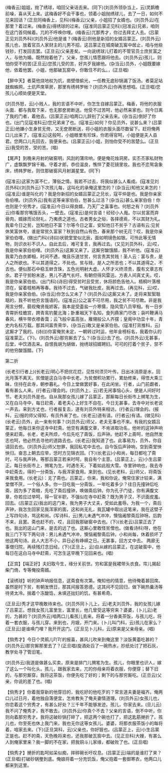 <!-- { "loadSidebar": true } -->
(梅香云)姐姐，抛了绣球，咱回父亲话去来。(同下)(刘员外领杂当上，云)灵鹊檐前噪，喜从天上来。这梅香好不会干事也，领着小姐抛绣球儿，去了一日，如何不见来回话？(正旦同梅香上，见科)(梅香云)父亲，小姐招了女婿也。(刘员外云)在那里？着过来。(梅香云)得绣球的过来。(寇准同吕蒙正见科)(冠准云)兄弟，咱则在这门首伺候着。兀的不呼唤你哩。(梅香云)兀那秀才，你过去拜丈人去。(吕蒙正见刘员外科)(刘员外云)他是谁？(梅香云)则他是新招的女婿吕蒙正。(刘员外云)孩儿也，放着官员人家财主的儿男不招，这吕蒙正在城南破瓦窖中居止，咱与他些钱钞，打发回去罢。(正旦云)父亲差矣。一向说绣球儿打着的不管官员士庶贫富之人，与他为婚。既然抛着他了，父亲，您孩儿情愿跟将他去。(刘员外云)孩儿，则怕你受不的苦(正旦云)您孩儿受的苦，好共歹我嫁他。(杂当云)员外，小姐既要嫁他，依着他罢。小姐，他那破瓦窑中，你敢住不的么。，(正旦唱)

【醉中天】者莫他烧地权为炕，凿壁借偷光，一任教无底砂锅漏了饭汤。者莫足站就蜘蛛网，土炕芦席草房，那里有绣帏罗帐？(刘员外云)你再思想咱。(正旦唱)您孩儿心顺处便是天堂。

(刘员外怒，云)小贱人，我的言语不中听，你怎生自嫁吕蒙正。梅香，将他的衣服头面．都与我取下来，也无那奁房断送。他受不过苦呵，他必然来家也。则今日离了我的门者，着他去。(吕蒙正云)咱两口儿辞别了父亲去来。(杂当云)倒好了你也。(出门见寇准科云)您兄弟来了也。(寇准云)如何？你见员外，说甚么来？(吕蒙正云)他嫌小生身贫无倚，又无奁房断送，将小姐的衣服头面尽数留下。赶将俺两口儿出来了。(寇准云)这般呵，小姐眼里有珍珠，你若得官呵，小姐便是夫人县君。您两口儿先回去，我便来也。(吕蒙正云)小姐，则怕你受不的苦楚么。(正旦云)我受的苦，受的苦。(唱)

【尾声】到晚来月射的破窑明，风刮的蒲帘响，便是俺花烛洞房。实丕丕家私财物广，虚飘飘罗锦千箱。守着才郎，恭俭温良，憔悴了菱花镜里妆。我也不恋鸳衾象床，绣帏罗帐，则住那破窑风月射漏星堂。(同下)

(寇准云)这家为富不仁，薄俗之情。我若不过去，将我似甚么人看成。(寇准见刘员外科)(刘员外云)下次孩儿每，这叫化的承俺这里怎的？(杂当云)知他又来怎的！(寇准云)谁是叫化的？我是你新招的女婿吕蒙正之兄长，寇平仲是也。我是你亲家伯伯哩。(刘员外云)我有这等亲家伯伯，愁甚么过活？(杂当云)甚么亲家伯伯！你也则是个穷秀才，(寇准云)今日以得良婿，乃天厂之喜事也。何怒之有？(刘员外云)你看那穷嘴饿舌头，一壁去。(寇准云)是何言语！硁硁小人哉。尔以贫富而弃骨肉，婿嫁而论财礼，乃夷虏之道也。古者男女之俗，各择德焉，不以其财为礼。我辈今日之贫，岂知他日不富？尔等今日之富，安知他日不贫乎？古语有云:见贫休笑富休夸，谁是常贫久富家？秋到自然山有色，春来那个树无花？哎，我是你亲家伯伯哩。(做出门科)(诗曰)状貌堂堂似北辰，面如明镜色如银。可怜此等无情物，则识衣衫不识人。自此去后，难可复言，我再过去。(又见刘员外科，云)哎，我是你亲家伯伯哩。(刘员外云)这厮又来了。这厮穷酸饿醋，我不听他。(寇准云)我辈乃白衣卿相，时间不遇，俺且乐道甘贫，何言责其贫贱！圣人云：富与贵，是人之所欲也。不以其道得之，不处也。贫与贱，是人之所恶也；不以其道得之，不去也。便似那石中稳玉蚌含珠，五色光明射大虚。人怀才义终须贵，腹有文章志有余。君子守贫盼未遂，男儿不遇气长吁。有朝但得风雷迅，方表人间真丈夫。哎，我是你亲家伯伯。(出门科)(诗旧)得受贫时且受贫，休将颜色告他人。梧桐叶落根须在，留着枝梢再等春。我待不过去，气破我肚皮，我再过去。(再见科，云)哎，我是你亲家伯伯。(杂当云)你怎么又未了？(刘员外云)这厮又未了。走将来絮絮聒聒的，我不听他穷言饿语的。(寇准云)公之富不可尽用，我之贫不可尽欺。非是我用言分劈，藐视俺贤哉娇客。我本是受齑盐一介寒儒，隐风雪八员宰相。有一日步青霄折桂蟾宫，跨青鸾钓鳌北海；卧重裀天下名知，食列鼎家门尽改；袅吟鞭满马春风，横牛带衣襟香霭；云飞般伞盖高张，雁翎般公人齐摆；皇阁中功显十年，青史内名标万载。那其间富贵荣华，(杂当云)敢又是亲家伯伯。(寇准打背推科，云)这厮才了我的。(诗曰)你富俺贫未定，一朝转过时运，他年金榜标名，我着你认的寇准蒙正。(下)。(刘员外云)那穷厮去了么？(杂当云)去了也。(刘员外云)无甚事，后堂，中饮酒去来。自恨我胡为胡做，抛绣球招婿聘妇。可可的打着个贫子，禁不的他穷酸饿醋。(下)


第二折

(长老引行者上)(长老云)明心不把优花捻，见性何须贝叶传。日出冰消原是水，回光月落不离天。贫僧是这白马寺中长老。为贫僧积功累行，累劫修来，得悟大乘三昧，住持在此寺，朝参暮礼。今日上堂做罢好事，在此闲坐。行者，山门前觑者，看有甚么人来。(行者云)理会的。(刘员外上，云)若无闲事恼心头，便是人间好时节。老夫刘员外是也。自从我那女孩儿嫁了吕蒙正，那厮每日长街市上搠笔为生，又在白马寺中，每日赶斋，着老夫心上好生不自在。今日无甚事，去寺中对长老说一声去。来到方丈也，行者报复去，道有刘员外特来相访。(行者云)理会的。(报科，云)报的师父得知，有员外来了也。(长老云)道有请。(行者云)有请。(做见科)(长老云)员外，此一来有何事？(刘员外云)师父，老夫无事也不来。有我的女婿吕蒙正，他每日来你这寺中赶斋。他空有满腹文章，不肯进取功名，他听的这钟声响便来赶斋。长老，老夫所烦，今后先吃了斋饭，后声钟。他赶不上斋呵，他自然发志也呵，他必然去寻他的道路去也。(长老云)我知道了也。此事易为，员外，你自请回去也。(刘员外云)师父恕罪，我回私宅中去也。自今饭后声钟响，空到斋堂怏怏归。奋志上朝去应举，恁时方见锦衣回。(下)(长老云)小和尚，每日都吃了斋时，可与我声钟。等那吕蒙正若来时呵，我自有个主意。(吕蒙正上，云)小生吕蒙正。每日长街市上，搠笔为生。时遇冬天，下着如此般大雪。寺里钟响也，我去寺中赶斋去，得的一分斋饭，与我浑家食用。来到也。(见长老科，云)师父，将斋饭来我食用。(长老云)：无了斋也。吕蒙正，你来，我和你说，俺常住家计较来，满堂僧不厌，一个俗人多。你一日吃我一分斋饭，一年吃着多少？往日先撞钟后吃斋，因为多了斋粮，先吃了斋后撞钟，唤做斋后钟。你为孔子门徒，你有满腹文章，你若应过举呵，得一官半职，不强似在寺中赶斋？既为男子汉，不识面皮羞。回去。(吕蒙正云)我出的这门来，我为男子大丈夫，受如此羞辱。为我一个，斋后声钟，我怎生回家见我浑家的面，这和尚无礼，我瓦罐中取出这笔来，我在这壁子上写四句诗，骂这和尚。(写诗科，云)男儿未遇气冲冲，懊恼阇黎斋后钟呀。后韵不来，且罢。斋也赶不的，哎，且回我那破窑中去也。(下)(长老云)吕蒙正去了也。我出的这山门来，是去的远了也。这厮心里敢怪贫僧也。(做看诗科)呀，他在我三门下写下两句诗：男儿未遇气冲冲，懊恼阇黎斋后钟。小和尚每，休着损坏了他这两句诗。此人大志不小，异日必有峥嵘之日。无甚事，回方丈中去。
两廊无事僧归院，再续残灯念旧经。(下)(正旦上，云)自从嫁的吕蒙正，在这破窑中，他每日在这白马寺中赶斋，可怎生这早晚下见回来也。(唱)

【正宫】【端正好】夫妇取今生，缘分关前世。穷和富是我裙带头衣食。帘儿揭起柴门倚，专等俺投斋婿。

【滚绣球】听的钟声响报信息，这斋食有次第。俺知他的情意，他待俺着甚回席。虽然是时下贫，有朝发愤日，那其间报答恩德。这其间不见回归，做下碗热羹汤等待贤太冷。揣着个冻酸馅，未填还拙妇的饥，有甚希奇。

(正旦云)秀才这早晚敢待来也。(刘员外同卜儿上，云)老夫刘员外，我的女孩儿嫁了吕蒙正。想我女孩儿富里生，富里长，他几曾受这等穷来？婆婆，(卜儿云)老的，为甚的？(刘员外云)咱两口儿看孩儿去来。将着一分香美茶饭，与孩儿吃，将着一套衣服，与孩儿穿。来到也，月娥，开门来。(卜儿叫门科，云)孩儿在家么？(正旦云)是谁唤门哩？我开开这门。(正旦见卜儿科，云)原来是父亲母亲。(唱)

【倘秀才】今日个灵鹃儿吖吖的报喜，甚风儿吹来到俺这里？淡饭黄齑吃甚的？(刘员外云)那穷厮那里去了？(正旦唱)旋酒处舀了一碗热水，抄纸处讨了把石灰，教学处寻了管旧笔。

(刘员外云)我道是做甚么买卖，原来是排门儿搠笔为生。孩儿，你眼里也识人，嫁了这么一个叫化头。孩儿，跟我家去来，兀的你母亲将着衣服，你便穿；替下旧的，与那穷厮穿。我将这茶饭，你便先吃了好的；剩下的与那穷厮吃。(正旦云)父亲，你说的差了也。(唱)

【倘秀才】你着我穿新的他穿旧的，我吃好的他吃歹的？常言道夫妻是福齐。俺两口儿过日月，着他独自落便宜，怎肯教失了俺夫妻情道理。(刘员外云)女孩儿也，你恋着这个穷秀才，有甚么好处？三千年不能够发迹。孩儿，你家去来。(旦儿云)我不问了俺秀才，我不敢去。(刘员外云)你真个不去？父亲的言语，倒不中听，你则向着那穷秀才。我将这破砂锅打碎了，把这两个碗也打了，把这匙筋撧折了。孩儿也，你至死也休上我门来，我也无你这等女孩儿。婆婆，将那衣服茶饭小的每将着，咱家去来。(下)(正旦哭科，云)父亲也，你好狠也。(吕蒙正上，云)小生吕蒙正是也。赶不的斋，天色晚将来也，还我那破瓦窑中去。(见正旦科)大嫂，有甚么人到俺家里来？我一脚的不在家，把我铜斗儿家缘，都破败了也。(正旦唱)

【倘秀才】撧折的匙呵如呆似痴，摔碎碗长吁叹息。(吕蒙正云)端的是谁打了来？(正旦唱)打破砂锅璺到底。俺娘将着一分充饥饭，俺父抱着一套御寒衣，他两口儿都来到这里。

